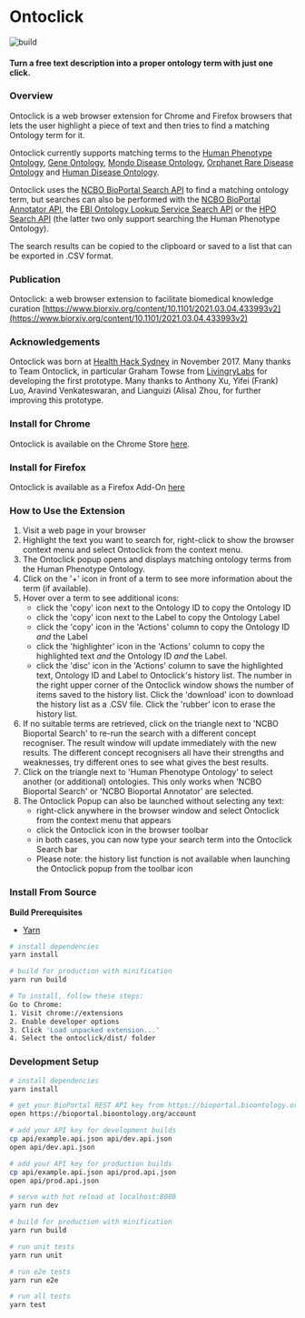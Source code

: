 # Ontoclick

![build](https://github.com/azankl/Ontoclick/workflows/build/badge.svg)

#### Turn a free text description into a proper ontology term with just one click.
### Overview

Ontoclick is a web browser extension for Chrome and Firefox browsers that lets the user highlight a piece of text and then tries to find a matching Ontology term for it.

Ontoclick currently supports matching terms to the [Human Phenotype Ontology](https://hpo.jax.org/app/), [Gene Ontology](http://geneontology.org), [Mondo Disease Ontology](https://mondo.monarchinitiative.org), [Orphanet Rare Disease Ontology](http://www.orphadata.org/cgi-bin/index.php#ontologies) and [Human Disease Ontology](https://disease-ontology.org).

Ontoclick uses the [NCBO BioPortal Search API](http://data.bioontology.org/documentation#nav_search) to find a matching ontology term, but searches can also be performed with the [NCBO BioPortal Annotator API](http://data.bioontology.org/documentation#nav_annotator), the [EBI Ontology Lookup Service Search API](https://www.ebi.ac.uk/ols/docs/api) or the [HPO Search API](https://hpo.jax.org/webjars/swagger-ui/3.20.9/index.html?url=/api/hpo/docs/) (the latter two only support searching the Human Phenotype Ontology).

The search results can be copied to the clipboard or saved to a list that can be exported in .CSV format.

### Publication

Ontoclick: a web browser extension to facilitate biomedical knowledge curation
[https://www.biorxiv.org/content/10.1101/2021.03.04.433993v2](https://www.biorxiv.org/content/10.1101/2021.03.04.433993v2)

### Acknowledgements

Ontoclick was born at [Health Hack Sydney](https://speakerdeck.com/azankl/ontoclick-pitch-healthhack-2017) in November 2017. Many thanks to Team Ontoclick, in particular Graham Towse from [LivingryLabs](https://www.livingrylabs.net/) for developing the first prototype. Many thanks to Anthony Xu, Yifei (Frank) Luo, Aravind Venkateswaran, and Lianguizi (Alisa) Zhou, for further improving this prototype.

### Install for Chrome

Ontoclick is available on the Chrome Store [here](https://chrome.google.com/webstore/detail/ontoclick/nepbilmonlfaigoeldkbimkeihligbgf).

### Install for Firefox

Ontoclick is available as a Firefox Add-On [here](https://addons.mozilla.org/en-US/firefox/addon/ontoclick/)

### How to Use the Extension

1. Visit a web page in your browser
2. Highlight the text you want to search for, right-click to show the browser context menu and select Ontoclick from the context menu.
3. The Ontoclick popup opens and displays matching ontology terms from the Human Phenotype Ontology.
4. Click on the '+' icon in front of a term to see more information about the term (if available).
5. Hover over a term to see additional icons:
   - click the 'copy' icon next to the Ontology ID to copy the Ontology ID
   - click the 'copy' icon next to the Label to copy the Ontology Label
   - click the 'copy' icon in the 'Actions' column to copy the Ontology ID _and_ the Label
   - click the 'highlighter' icon in the 'Actions' column to copy the highlighted text _and_ the Ontology ID _and_ the Label.
   - click the 'disc' icon in the 'Actions' column to save the highlighted text, Ontology ID and Label to Ontoclick's history list. The number in the right upper corner of the Ontoclick window shows the number of items saved to the history list. Click the 'download' icon to download the history list as a .CSV file. Click the 'rubber' icon to erase the history list.
6. If no suitable terms are retrieved, click on the triangle next to 'NCBO Bioportal Search' to re-run the search with a different concept recogniser. The result window will update immediately with the new results. The different concept recognisers all have their strengths and weaknesses, try different ones to see what gives the best results.
7. Click on the triangle next to 'Human Phenotype Ontology' to select another (or additional) ontologies. This only works when 'NCBO Bioportal Search' or 'NCBO Bioportal Annotator' are selected.
8. The Ontoclick Popup can also be launched without selecting any text:
   - right-click anywhere in the browser window and select Ontoclick from the context menu that appears
   - click the Ontoclick icon in the browser toolbar
   - in both cases, you can now type your search term into the Ontoclick Search bar
   - Please note: the history list function is not available when launching the Ontoclick popup from the toolbar icon

### Install From Source

**Build Prerequisites**

* [Yarn](https://yarnpkg.com/en/docs/install)

``` bash
# install dependencies
yarn install

# build for production with minification
yarn run build

# To install, follow these steps:
Go to Chrome:
1. Visit chrome://extensions
2. Enable developer options
3. Click 'Load unpacked extension...'
4. Select the ontoclick/dist/ folder
```


### Development Setup

``` bash
# install dependencies
yarn install

# get your BioPortal REST API key from https://bioportal.bioontology.org/account
open https://bioportal.bioontology.org/account

# add your API key for development builds
cp api/example.api.json api/dev.api.json
open api/dev.api.json

# add your API key for production builds
cp api/example.api.json api/prod.api.json
open api/prod.api.json

# serve with hot reload at localhost:8080
yarn run dev

# build for production with minification
yarn run build

# run unit tests
yarn run unit

# run e2e tests
yarn run e2e

# run all tests
yarn test
```
